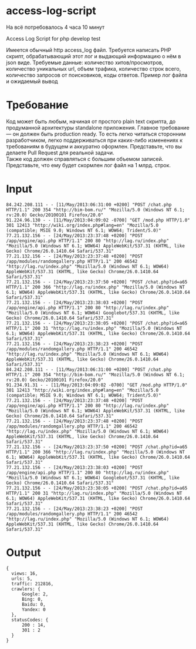 # access-log-script

На всё потребовалось 4 часа 10 минут

Access Log Script for php develop test

Имеется обычный http access_log файл.
Требуется написать PHP скрипт, обрабатывающий этот лог и выдающий информацию о нём в json виде.
Требуемые данные: количество хитов/просмотров, количество уникальных url, объем трафика, количество строк всего, количество запросов от поисковиков, коды ответов. Пример лог файла и ожидаемый вывод

# Требование
Код может быть любым, начиная от простого plain text скрипта, до продуманной архитектуры standalone приложения.
Главное требование — он должен быть production ready. То есть легко читаться сторонним разработчиком, легко поддерживаться при каких-либо изменениях к требованиям в будущем и аккуратно оформлен. Представьте, что вы делаете Pull Request для реальной задачи.  
Также код должен справляться с большим объемом записей. Представьте, что ему будет скормлен лог файл на 1 млрд. строк.


# Input
```
84.242.208.111 - - [11/May/2013:06:31:00 +0200] "POST /chat.php HTTP/1.1" 200 354 "http://bim-bom.ru/" "Mozilla/5.0 (Windows NT 6.1; rv:20.0) Gecko/20100101 Firefox/20.0"
91.224.96.130 - - [11/May/2013:04:09:02 -0700] "GET /mod.php HTTP/1.0" 301 12413 "http://wiki.org/index.php#lang=en" "Mozilla/5.0 (compatible; MSIE 9.0; Windows NT 6.1; WOW64; Trident/5.0)"
77.21.132.156 - - [24/May/2013:23:37:48 +0200] "POST /app/engine/api.php HTTP/1.1" 200 80 "http://lag.ru/index.php" "Mozilla/5.0 (Windows NT 6.1; WOW64) AppleWebKit/537.31 (KHTML, like Gecko) Chrome/26.0.1410.64 Safari/537.31"
77.21.132.156 - - [24/May/2013:23:37:48 +0200] "POST /app/modules/randomgallery.php HTTP/1.1" 200 46542 "http://lag.ru/index.php" "Mozilla/5.0 (Windows NT 6.1; WOW64) AppleWebKit/537.31 (KHTML, like Gecko) Chrome/26.0.1410.64 Safari/537.31"
77.21.132.156 - - [24/May/2013:23:37:50 +0200] "POST /chat.php?id=a65 HTTP/1.1" 200 366 "http://lag.ru/index.php" "Mozilla/5.0 (Windows NT 6.1; WOW64) AppleWebKit/537.31 (KHTML, like Gecko) Chrome/26.0.1410.64 Safari/537.31"
77.21.132.156 - - [24/May/2013:23:38:03 +0200] "POST /app/engine/api.php HTTP/1.1" 200 80 "http://lag.ru/index.php" "Mozilla/5.0 (Windows NT 6.1; WOW64) Googlebot/537.31 (KHTML, like Gecko) Chrome/26.0.1410.64 Safari/537.31"
77.21.132.156 - - [24/May/2013:23:38:05 +0200] "POST /chat.php?id=a65 HTTP/1.1" 200 31 "http://lag.ru/index.php" "Mozilla/5.0 (Windows NT 6.1; WOW64) AppleWebKit/537.31 (KHTML, like Gecko) Chrome/26.0.1410.64 Safari/537.31"
77.21.132.156 - - [24/May/2013:23:38:23 +0200] "POST /app/modules/randomgallery.php HTTP/1.1" 200 46542 "http://lag.ru/index.php" "Mozilla/5.0 (Windows NT 6.1; WOW64) AppleWebKit/537.31 (KHTML, like Gecko) Chrome/26.0.1410.64 Safari/537.31"
84.242.208.111 - - [11/May/2013:06:31:00 +0200] "POST /chat.php HTTP/1.1" 200 354 "http://bim-bom.ru/" "Mozilla/5.0 (Windows NT 6.1; rv:20.0) Gecko/20100101 Firefox/20.0"
91.234.91.31 - - [11/May/2013:04:09:02 -0700] "GET /mod.php HTTP/1.0" 301 12413 "http://wiki.org/index.php#lang=en" "Mozilla/5.0 (compatible; MSIE 9.0; Windows NT 6.1; WOW64; Trident/5.0)"
77.21.132.156 - - [24/May/2013:23:37:48 +0200] "POST /app/engine/api.php HTTP/1.1" 200 80 "http://lag.ru/index.php" "Mozilla/5.0 (Windows NT 6.1; WOW64) AppleWebKit/537.31 (KHTML, like Gecko) Chrome/26.0.1410.64 Safari/537.31"
77.21.132.156 - - [24/May/2013:23:37:48 +0200] "POST /app/modules/randomgallery.php HTTP/1.1" 200 46542 "http://lag.ru/index.php" "Mozilla/5.0 (Windows NT 6.1; WOW64) AppleWebKit/537.31 (KHTML, like Gecko) Chrome/26.0.1410.64 Safari/537.31"
77.21.132.156 - - [24/May/2013:23:37:50 +0200] "POST /chat.php?id=a65 HTTP/1.1" 200 366 "http://lag.ru/index.php" "Mozilla/5.0 (Windows NT 6.1; WOW64) AppleWebKit/537.31 (KHTML, like Gecko) Chrome/26.0.1410.64 Safari/537.31"
77.21.132.156 - - [24/May/2013:23:38:03 +0200] "POST /app/engine/api.php HTTP/1.1" 200 80 "http://lag.ru/index.php" "Mozilla/5.0 (Windows NT 6.1; WOW64) Googlebot/537.31 (KHTML, like Gecko) Chrome/26.0.1410.64 Safari/537.31"
77.21.132.156 - - [24/May/2013:23:38:05 +0200] "POST /chat.php?id=a65 HTTP/1.1" 200 31 "http://lag.ru/index.php" "Mozilla/5.0 (Windows NT 6.1; WOW64) AppleWebKit/537.31 (KHTML, like Gecko) Chrome/26.0.1410.64 Safari/537.31"
77.21.132.156 - - [24/May/2013:23:38:23 +0200] "POST /app/modules/randomgallery.php HTTP/1.1" 200 46542 "http://lag.ru/index.php" "Mozilla/5.0 (Windows NT 6.1; WOW64) AppleWebKit/537.31 (KHTML, like Gecko) Chrome/26.0.1410.64 Safari/537.31"
```
# Output
```
{
  views: 16,
  urls: 5,
  traffic: 212816,
  crawlers: {
      Google: 2,
      Bing: 0,
      Baidu: 0,
      Yandex: 0
  },
  statusCodes: {
      200 : 14,
      301 : 2
  }
}
```
